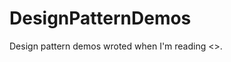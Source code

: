 DesignPatternDemos
==================

Design pattern demos wroted when I'm reading <<Head First Design Pattern>>.
